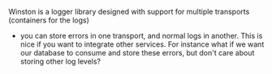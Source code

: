 
Winston is a logger library designed with support for multiple transports (containers for the logs)
- you can store errors in one transport, and normal logs in another. This is nice if you want to integrate other services. For instance what if we want our database to consume and store these errors, but don't care about storing other log levels?